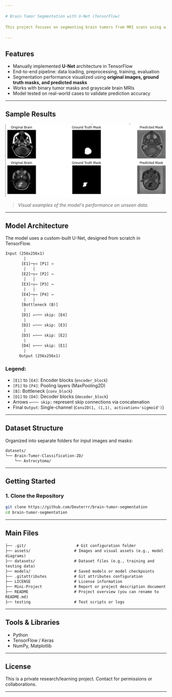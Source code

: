 ```yaml
---

# Brain Tumor Segmentation with U-Net (TensorFlow)

This project focuses on segmenting brain tumors from MRI scans using a manually implemented U-Net architecture in TensorFlow. The model is trained and tested on preprocessed brain images with corresponding ground truth masks.

---
```


## Features

* Manually implemented **U-Net** architecture in TensorFlow
* End-to-end pipeline: data loading, preprocessing, training, evaluation
* Segmentation performance visualized using **original images, ground truth masks, and predicted masks**
* Works with binary tumor masks and grayscale brain MRIs
* Model tested on real-world cases to validate prediction accuracy

---

## Sample Results

![Sample-Results](assets/Screenshot%202025-06-13%20114039.png)

> *Visual examples of the model's performance on unseen data.*

---

## Model Architecture

The model uses a custom-built U-Net, designed from scratch in TensorFlow.

```
Input (256x256x1)
        |
       [E1]─┬→ [P1] → 
        |   |
       [E2]─┬→ [P2] → 
        |   |
       [E3]─┬→ [P3] → 
        |   |
       [E4]─┬→ [P4] →
        |   |
       [Bottleneck (B)]
        |
       [D1] ←─── skip: [E4]
        |
       [D2] ←─── skip: [E3]
        |
       [D3] ←─── skip: [E2]
        |
       [D4] ←─── skip: [E1]
        |
      Output (256x256x1)
```

### Legend:

* `[E1]` to `[E4]`: Encoder blocks (`encoder_block`)
* `[P1]` to `[P4]`: Pooling layers (MaxPooling2D)
* `[B]`: Bottleneck (`conv_block`)
* `[D1]` to `[D4]`: Decoder blocks (`decoder_block`)
* Arrows `←─── skip:` represent skip connections via concatenation
* Final `Output`: Single-channel (`Conv2D(1, (1,1), activation='sigmoid')`)

---

## Dataset Structure

Organized into separate folders for input images and masks:

```
datasets/
└── Brain-Tumor-Classification-2D/
    └── Astrocytoma/
```

---

## Getting Started

### 1. Clone the Repository

```bash
git clone https://github.com/Deuterrr/brain-tumor-segmentation
cd brain-tumor-segmentation
```
---

## Main Files

```
├── .git/                      # Git configuration folder
├── assets/                   # Images and visual assets (e.g., model diagrams)
├── datasets/                 # Dataset files (e.g., training and testing data)
├── models/                   # Saved models or model checkpoints
├── .gitattributes            # Git attributes configuration
├── LICENSE                   # License information
├── Mini-Project              # Report or project description document
├── README                    # Project overview (you can rename to README.md)
├── testing                   # Test scripts or logs
```

---

## Tools & Libraries

* Python
* TensorFlow / Keras
* NumPy, Matplotlib

---

## License

This is a private research/learning project. Contact for permissions or collaborations.

---
